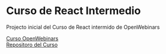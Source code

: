 <h1>Curso de React Intermedio </h1>

Projecto inicial del Curso de React intermido de OpenWebinars

[Curso OpenWebinars](https://openwebinars.net/academia/portada/react-intermedio/)
<br>
[Repositoro del Curso](https://github.com/Amaza-ing/OW-React-Intermidiate-Course)
